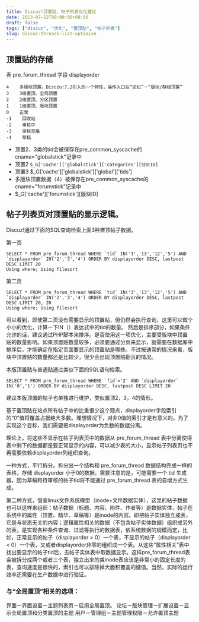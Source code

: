 ```yaml
---
title: Discuz!顶置贴、帖子列表优化建议
date: 2013-07-22T00:00:00+08:00
draft: false
tags: ["discuz", "优化", "置顶贴", "帖子列表"]
slug: discuz-threads-list-optimize
---
```


## 顶置贴的存储

表 pre_forum_thread 字段 displayorder

    4    多版块顶置。Disczu!7.2引入的一个特性，操作入口在“论坛”－“版块/群组顶置”
    3    3级置顶、全局顶置
    2    2级置顶、分区顶置
    1    1级置顶、版块顶置
    0    正常
    -1    回收站
    -2    审核中
    -3    审核忽略
    -4    草稿

- 顶置2、3类的tid会被保存在pre_common_syscache的cname="globalstick"记录中
- 顶置2 `$_G['cache']['globalstick']['categories'][分区ID]`
- 顶置3 $_G['cache']['globalstick']['global']['tids']
- 多版块顶置数据（4）被保存在pre_common_syscache的cname="forumstick"记录中
- $_G['cache']['forumstick'][版块ID]

## 帖子列表页对顶置贴的显示逻辑。

Discuz!通过下面的SQL查询检索上面3种置顶帖子数据。

第一页

```
SELECT * FROM pre_forum_thread WHERE `tid` IN('3','13','12','5') AND `displayorder` IN('2','3','4') ORDER BY displayorder DESC, lastpost DESC LIMIT 20
Using where; Using filesort
```

第二页

```
SELECT * FROM pre_forum_thread WHERE `tid` IN('3','13','12','5') AND `displayorder` IN('2','3','4') ORDER BY displayorder DESC, lastpost DESC LIMIT 20, 20
Using where; Using filesort
```

可以看到，即使第二页没有需要显示的顶置贴，但仍然会执行查询，这里可以做个小小的优化，计算一下IN（）表达式中的tid的数量。
然后是排序部分，如果条件允许的话，建议通过PHP脚本来排序。是否使用这一项优化，主要受版块中顶置贴的数量影响。如果顶置贴数量较多，必须要通过分页来显示，就需要在数据库中排序后，才能确定在指定页面要显示的顶置贴是哪些。不过按通常的情况来看，版块中顶置贴的数量都还是比较少，很少会出现顶置贴翻页的情况。

本版顶置贴与普通贴通过类似下面的SQL语句检索。

```
SELECT * FROM pre_forum_thread WHERE `fid`='2' AND `displayorder` IN('0','1') ORDER BY displayorder DESC, lastpost DESC LIMIT 20
```

建议本版顶置的帖子也单独进行维护，类似置顶2，3，4的情形。

基于置顶贴在站点所有帖子中的比重很少这个观点，displayorder字段索引的“0”值将覆盖占据绝大多数。理想情况下，对非0值的索引才是有意义的。为了实现这个目标，我们需要把displayorder为负数的数据分离。

理论上，将这些不显示在帖子列表页中的数据从 pre_forum_thread 表中分离使得表中剩下的数据都是要正常显示的内容，可以减少表的大小，显示帖子列表页也不再需要依赖displayorder列组织查询。

一种方式，平行拆分。拆分出一个结构和 pre_forum_thread 数据结构完成一样的表格，存储 displayorder 小于0的数据。需要注意的是，可能需要一个 tid 生成器，因为草稿和待审核的帖子tid将不能通过 pre_forum_thread 表的自增方式生成。

第二种方式，借鉴linux文件系统模型（inode+文件数据实体），这里的帖子数据也可以这样来组织：帖子数据（标题、内容、附件、作者等）是数据实体，帖子在系统中的属性（顶置、精华、草稿等）是inode的内容。即把帖子实体独立成表，它是与状态无关的内容；逻辑属性相关的数据（不包含帖子实体数据）组织成另外的表，是实现各种条件查询、过滤等执行的数据表，依系统数据的规模而定，比如，正常显示的帖子（displayorder > 0）一个表，不显示的帖子（displayorder < 0）一个表，又或者displayorder非零的组织成一个表。从这些“属性相关”表中找出要显示的帖子tid后，去帖子实体表中取数据显示。这样pre_forum_thread表会被拆分成两个或者三个表，独立出来的类inode表应该是非常小的固定长度的表，查询速度是很快的，索引也可以排除掉大面积覆盖的键值。当然，实际的运行效率还需要在生产数据中进行验证。

### 与“全局置顶”相关的选项：

界面－界面设置－主题列表页－启用全局置顶。
论坛－版块管理－扩展设置－显示全局置顶和分类置顶的主题
用户－管理组－主题管理权限－允许置顶主题
